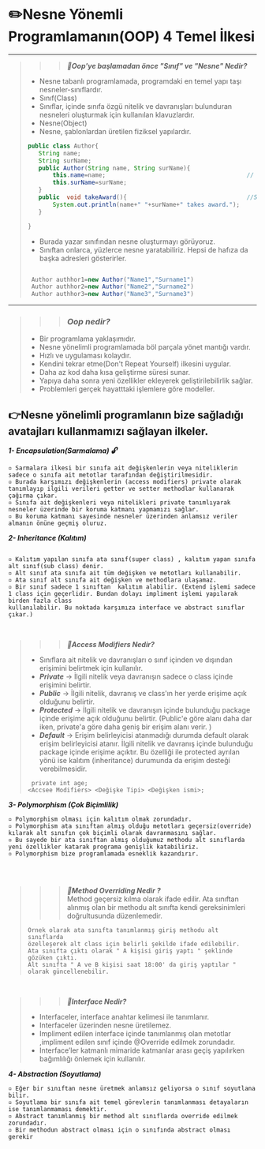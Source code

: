 # ✏️Nesne Yönemli Programlamanın(OOP) 4 Temel İlkesi

---------------------------------------------------
>>> ***🎯Oop'ye başlamadan önce "Sınıf" ve "Nesne" Nedir?***
>* Nesne tabanlı programlamada, programdaki en temel yapı taşı nesneler-sınıflardır.
>* Sınıf(Class)
>  * Sınıflar,  içinde  sınıfa özgü nitelik ve davranışları bulunduran nesneleri oluşturmak için kullanılan klavuzlardır. 
>* Nesne(Object)
>  * Nesne, şablonlardan üretilen fiziksel yapılardır.
>
>```java
>public class Author{
>    String name;
>    String surName;
>    public Author(String name, String surName){
>        this.name=name;                                        // Sınıfa ait nitelikler
>        this.surName=surName;
>    }
>    public  void takeAward(){                                  //Sınıfa ait davranışlar
>        System.out.println(name+" "+surName+" takes award.");
>    }
>
>}
>``` 
> * Burada yazar sınıfından nesne oluşturmayı görüyoruz.
> * Sınıftan onlarca, yüzlerce nesne yaratabiliriz. Hepsi de hafıza da  başka adresleri gösterirler.
>
>```java
>
>  Author authhor1=new Author("Name1","Surname1")
>  Author authhor2=new Author("Name2","Surname2")
>  Author authhor3=new Author("Name3","Surname3")
--------------------------------------------------
>>> ### ***Oop nedir?***<br>
> * Bir programlama yaklaşımıdır.
> * Nesne yönelimli programlamada böl parçala yönet mantığı vardır.
> * Hızlı ve uygulaması kolaydır.
> * Kendini tekrar etme(Don't Repeat Yourself) ilkesini uygular.
> * Daha az kod daha kısa geliştirme süresi sunar.
> * Yapıya daha sonra yeni özellikler ekleyerek geliştirilebilirlik sağlar.
> * Problemleri gerçek hayatttaki işlemlere göre modeller.




## 👉Nesne yönelimli programlanın bize sağladığı avatajları kullanmamızı sağlayan ilkeler.

 ***1- Encapsulation(Sarmalama) 🔓***<br>
```
▫️ Sarmalara ilkesi bir sınıfa ait değişkenlerin veya niteliklerin sadece o sınıfa ait metotlar tarafından değiştirilmesidir.
▫️ Burada karşımızı değişkenlerin (access modifiers) private olarak tanımlayıp ilgili verileri getter ve setter methodlar kullanarak çağırma çıkar.
▫️ Sınıfa ait değişkenleri veya nitelikleri private tanımlıyarak nesneler üzerinde bir koruma katmanı yapmamızı sağlar.  
▫️ Bu koruma katmanı sayesinde nesneler üzerinden anlamsız veriler almanın önüne geçmiş oluruz. 
```

 ***2- Inheritance (Kalıtım)***<br>
``` 

▫️ Kalıtım yapılan sınıfa ata sınıf(super class) , kalıtım yapan sınıfa alt sınıf(sub class) denir.
▫️ Alt sınıf ata sınıfa ait tüm değişken ve metotları kullanabilir.
▫️ Ata sınıf alt sınıfa ait değişken ve methodlara ulaşamaz.
▫️ Bir sınıf sadece 1 sınıftan  kalıtım alabilir. (Extend işlemi sadece 1 class için geçerlidir. Bundan dolayı impliment işlemi yapılarak birden fazla class
kullanılabilir. Bu noktada karşımıza interface ve abstract sınıflar çıkar.)
```
<br>

>>> ***🎯Access Modifiers Nedir?***<br>
> * Sınıflara ait nitelik ve davranışları o sınıf içinden ve dışından erişimini belirtmek için kullanılır.
> * ***Private*** ->  İlgili nitelik veya davranışın sadece o class içinde erişimini belirtir.
> * ***Public*** -> İlgili nitelik, davranış ve class'ın her yerde erişime açık olduğunu belirtir.
> * ***Protected*** -> İlgili nitelik ve davranışın içinde bulunduğu package içinde erişime açık olduğunu belirtir.
> (Public'e göre alanı daha dar iken,  private'a göre daha geniş bir erişim alanı verir. )
> * ***Default*** -> Erişim belirleyicisi atanmadığı durumda default olarak erişim belirleyicisi atanır. İlgili nitelik ve davranış içinde bulunduğu package içinde erişime açıktır. Bu özelliği ile protected 
> ayrılan yönü ise kalıtım (inheritance) durumunda da erişim desteği verebilmesidir. 
> ```
>  private int age;
> <Accsee Modifiers> <Değişke Tipi> <Değişken ismi>;
> ```



 ***3- Polymorphism (Çok Biçimlilik)***<br>
``` 
▫️ Polymorphism olması için kalıtım olmak zorundadır.
▫️ Polymorphism ata sınıftan almış olduğu metotları geçersiz(override) kılarak alt sınıfın çok biçimli olarak davranmasını sağlar.
▫️ Bu sayede bir ata sınıftan almış olduğumuz methodu alt sınıflarda yeni özellikler katarak programa genişlik katabiliriz.
▫️ Polymorphism bize programlamada esneklik kazandırır. 
 
``` 
<br>

>>> ***🎯Method Overriding Nedir ?***<br>
> Method geçersiz kılma olarak ifade edilir.
> Ata sınıftan alınmış olan bir methodu alt sınıfta kendi
> gereksinimleri doğrultusunda düzenlemedir.
> ```
> Örnek olarak ata sınıfta tanımlanmış giriş methodu alt sınıflarda 
> özelleşerek alt class için belirli şekilde ifade edilebilir.
> Ata sınıfta çıktı olarak " A kişisi giriş yaptı " şeklinde gözüken çıktı.
> Alt sınıfta " A ve B kişisi saat 18:00' da giriş yaptılar " olarak güncellenebilir.
> ```
<br>

>>> ***🎯Interface Nedir?***<br>
> * Interfaceler, interface anahtar kelimesi ile tanımlanır.
> * Interfaceler üzerinden nesne üretilemez. 
> * Impliment edilen interface içinde tanımlanmış olan metotlar ,impliment edilen sınıf içinde @Override edilmek zorundadır.
> * Interface’ler katmanlı mimaride katmanlar arası geçiş yapılırken bağımlılığı önlemek için kullanılır. 

***4- Abstraction (Soyutlama)***<br>
```
▫️ Eğer bir sınıftan nesne üretmek anlamsız geliyorsa o sınıf soyutlana bilir.
▫️ Soyutlama bir sınıfa ait temel görevlerin tanımlanması detayaların ise tanımlanmaması demektir.
▫️ Abstract tanımlanmış bir method alt sınıflarda override edilmek zorundadır.
▫️ Bir methodun abstract olması için o sınıfında abstract olması gerekir
  
```


